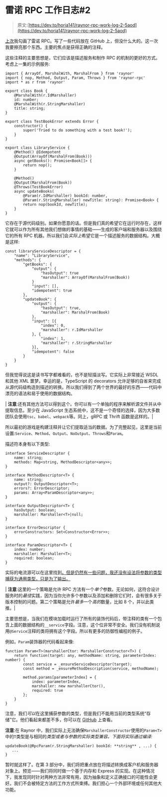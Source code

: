 # 雷诺 RPC 工作日志#2

> 原文:[https://dev.to/horia141/raynor-rpc-work-log-2-5aod](https://dev.to/horia141/raynor-rpc-work-log-2-5aod)

[上次](https://dev.to/horia141/raynor-rpc-work-log-1-4if0-temp-slug-4364995)我勾画了雷诺 RPC。写了一些代码放在 GitHub 上，但没什么大的。这一次我要擦亮那个东西。主要的焦点是获得正确的注释。

这些注释的主要思想是，它们应该是描述服务和制作 RPC 的机制的更好的方式。考虑上一集的示例服务:

```
import { ArrayOf, MarshalWith, MarshalFrom } from 'raynor'
import { nop, Method, Output, Param, Throws } from 'raynor-rpc'
import * as r from 'raynor'

export class Book {
    @MarshalWith(r.IdMarshaller)
    id: number;
    @MarshalWith(r.StringMarshaller)
    title: string;
}

export class TestBookError extends Error {
    constructor() {
        super('Tried to do something with a test book!');
    }
}

export class LibraryService {
    @Method() @Idempotent
    @Output(ArrayOf(MarshalFrom(Book)))
    async getBooks(): Promise<Book[]> {
        return nop();
    }

    @Method()
    @Output(MarshalFrom(Book))
    @Throws(TestBookError)
    async updateBooks(
        @Param(r.IdMarshaller) bookId: number,
        @Param(r.StringMarshaller) newTitle: string): Promise<Book> {
        return nop(bookId, newTitle);
    }
} 
```

它存在于源代码级别。如果你愿意的话。但是我们真的希望它在运行时存在，这样它就可以作为所有其他我们想做的事情的基础——生成的客户端和服务器以及围绕它的所有 RPC 机器。所以我们会*实际上*希望它是一个描述服务的数据结构。大概是这样:

```
const libraryServiceDescriptor = {
    "name": "LibraryService",
    "methods": {
        "getBooks": {
            "output": {
                "hasOutput": true
                "marshaller": ArrayOf(MarshalFrom(Book))
            }
            "input": [],
            "idempotent": true
        },
        "updateBook": {
            "output": {
                "hasOutput": true,
                "marshaller": MarshalFrom(Book)
            },
            "input": [{
                "index": 0,
                "marshaller": r.IdMarshaller
            }, {
                "index": 1,
                "marshaller": r.StringMarshaller
            }],
            "idempotent": false
        }
    }
} 
```

但我觉得说这是读书写字都难看的，也不是轻描淡写。它实际上非常接近 WSDL 和其他 XML 噩梦。幸运的是，TypeScript 的 decorators 允许足够的自省来完成从源代码级构造到描述的转换。所以我们得到了两个世界的最好的东西——代码中漂亮的语法和易于使用的数据结构。

| **注意**:还有其他方法可以得到这个。你可以有一个单独的程序来解析源文件并从中提取信息。至少在 JavaScript 生态系统中，这不是一个奇怪的选择，因为大多数团队会使用`tsc`、`babel`、`webpack`等。同上，gRPC 或 Thrift 函数是这样的。|

所以最初的游戏是构建注释并让它们提取适当的数据。为了完整起见，这里是当前设置:`Service`、`Method`、`Output`、`NoOutput`、`Throws`和`Param`。

描述符本身有以下类型:

```
interface ServiceDescriptor {
    name: string;
    methods: Map<string, MethodDescriptor<any>>;
}

interface MethodDescriptor<T> {
    name: string;
    output?: OutputDescriptor<T>;
    errors?: ErrorDescriptor;
    params: Array<ParamDescriptor<any>>;
}

interface OutputDescriptor<T> {
    hasOutput: boolean;
    marshaller: Marshaller<T>|null;
}

interface ErrorDescriptor {
    errorConstructors: Set<Constructor<Error>>;
}

interface ParamDescriptor<T> {
    index: number;
    marshaller: Marshaller<T>;
    required: boolean;
} 
```

实际的电流源可以在这里找到[。但是仍然有一些问题，我还没有设法将参数的类型捕获为通用类型，只是为了输出。](https://github.com/horia141/raynor-rpc/blob/master/src/core.ts)

| **注意**:这里的一个策略是允许 RPC 方法有一个*单个*参数。无论如何，这符合设计服务时的*最佳*实践，因为当你允许多个参数以及添加和删除它们时，会有很多关于版本控制的问题。第二个策略是允许*最多*一个*高的*数量，比如 8 个，并以此类推。|

主要思想是，当我们在模块加载时运行了所有的装饰代码后，带注释的类有一个包含上面的数据结构的`__service`字段。注意，这个位非常不安全。我们没有机制说用`@Service`注释的类将拥有这个字段。所以有更多的防御性编程的例子。

例如，`Param`装饰器的代码看起来像:

```
function Param<T>(marshallerCtor: MarshallerConstructor<T>) {
    return function(target: any, methodName: string, parameterIndex: number) {
        const service = _ensureServiceDescriptor(target);
        const method = _ensureMethodDescription(service, methodName);

        method.params[parameterIndex] = {
            index: parameterIndex,
            marshaller: new marshallerCtor(),
            required: true
        };
    }
} 
```

注意，我们*可以*在这里捕获参数的类型，但是我们不能用当前的类型系统“存储”它。他们看起来都差不多，你可以在 [GitHub](https://github.com/horia141/raynor-rpc/blob/master/src/annotations.ts) 上查看。

**注意**:在 Raynor 中，我们实际上无法确保`MarshallerConstructor`使用的`Param<T>`中的`T`类型是与相同的*类型或者与参数的实际类型兼容。下面将实际通过编译:* 

```
updateBook(@RpcParam(r.StringMarshaller) bookId: **string** , ...) {
   ...
} 
```

暂时就这样了。在第 3 部分中，我们将把重点放在将描述转换成客户机和服务器对象上。预览——我们将同时做一个基于内存和 Express 的实现。在这种情况下，我发现同时针对两种方法非常有用，因为抽象和定义正确接口的可能性会更好。我们不会被特定方法的工作方式所束缚。我们担心一个外部环境或任何其他大功能。